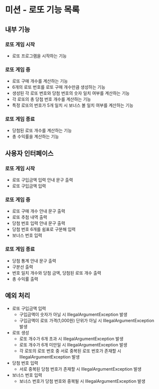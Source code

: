 # 미션 - 로또 기능 목록

## 내부 기능

### 로또 게임 시작

- 로또 프로그램을 시작하는 기능

### 로또 게임 중

- 로또 구매 개수를 계산하는 기능
- 6개의 로또 번호를 로또 구매 개수만큼 생성하는 기능
- 생성된 각 로또 번호와 당첨 번호의 숫자 일치 여부를 계산하는 기능
- 각 로또의 총 당첨 번호 개수를 계산하는 기능
- 특정 로또의 번호가 5개 일치 시 보너스 볼 일치 여부를 계산하는 기능

### 로또 게임 종료

- 당첨된 로또 개수를 계산하는 기능
- 총 수익률을 계산하는 기능

## 사용자 인터페이스

### 로또 게임 시작

- 로또 구입금액 입력 안내 문구 출력
- 로또 구입금액 입력

### 로또 게임 중

- 로또 구매 개수 안내 문구 출력
- 로또 추첨 내역 출력
- 당첨 번호 입력 안내 문구 출력
- 당첨 번호 6개를 쉼표로 구분해 입력
- 보너스 번호 입력

### 로또 게임 종료

- 당첨 통계 안내 문구 출력
- 구분선 출력
- 번호 일치 개수와 당첨 금액, 당첨된 로또 개수 출력
- 총 수익률 출력

## 예외 처리

- 로또 구입금액 입력
    - 구입금액이 숫자가 아닐 시 IllegalArgumentException 발생
    - 구입금액이 로또 가격(1,000원) 단위가 아닐 시 IllegalArgumentException 발생
- 로또 생성
    - 로또 개수가 6개 초과 시 IllegalArgumentException 발생
    - 로또 개수가 6개 미만일 시 IllegalArgumentException 발생
    - 각 로또의 로또 번호 중 서로 중복된 로또 번호가 존재할 시 IllegalArgumentException 발생
- 당첨 번호 입력
    - 서로 중복된 당첨 번호가 존재할 시 IllegalArgumentException 발생
- 보너스 번호 입력
    - 보너스 번호가 당첨 번호와 중복될 시 IllegalArgumentException 발생
